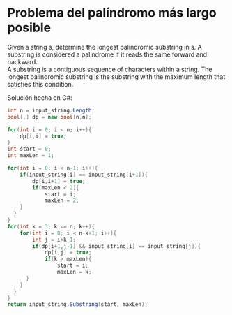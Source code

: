 # Problema del palíndromo más largo posible
Given a string s, determine the longest palindromic substring in s. A substring is considered a palindrome if it reads the same forward and backward.<br>
A substring is a contiguous sequence of characters within a string. The longest palindromic substring is the substring with the maximum length that satisfies this condition.<br>

Solución hecha en C#:

```cs
int n = input_string.Length;
bool[,] dp = new bool[n,n];

for(int i = 0; i < n; i++){
	dp[i,i] = true;
}
int start = 0;
int maxLen = 1;

for(int i = 0; i < n-1; i++){
	if(input_string[i] == input_string[i+1]){
		dp[i,i+1] = true;
		if(maxLen < 2){
			start = i;
			maxLen = 2;
    }
  }
}
for(int k = 3; k <= n; k++){
	for(int i = 0; i < n-k+1; i++){
		int j = i+k-1;
		if(dp[i+1,j-1] && input_string[i] == input_string[j]){
			dp[i,j] = true;
			if(k > maxLen){
				start = i;
				maxLen = k;
      }
    }
  }
}
return input_string.Substring(start, maxLen);
```
